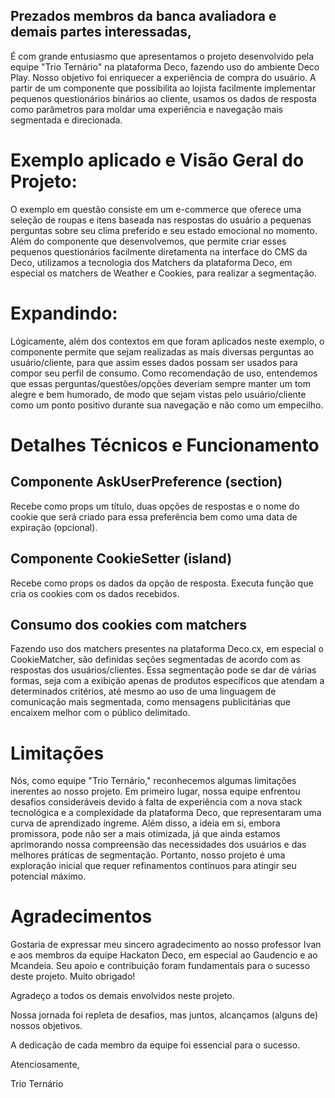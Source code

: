 ## Prezados membros da banca avaliadora e demais partes interessadas,

É com grande entusiasmo que apresentamos o projeto desenvolvido pela equipe "Trio Ternário" na plataforma Deco, fazendo uso do ambiente Deco Play. Nosso objetivo foi enriquecer a experiência de compra do usuário. A partir de um componente que possibilita ao lojista facilmente implementar pequenos questionários binários ao cliente, usamos os dados de resposta como parâmetros para moldar uma experiência e navegação mais segmentada e direcionada.

# Exemplo aplicado e Visão Geral do Projeto:

O exemplo em questão consiste em um e-commerce que oferece uma seleção de roupas e itens baseada nas respostas do usuário a pequenas perguntas sobre seu clima preferido e seu estado emocional no momento. Além do componente que desenvolvemos, que permite criar esses pequenos questionários facilmente diretamenta na interface do CMS da Deco, utilizamos a tecnologia dos Matchers da plataforma Deco, em especial os matchers de Weather e Cookies, para realizar a segmentação.

# Expandindo:

Lógicamente, além dos contextos em que foram aplicados neste exemplo, o componente permite que sejam realizadas as mais diversas perguntas ao usuário/cliente, para que assim esses dados possam ser usados para compor seu perfil de consumo. Como recomendação de uso, entendemos que essas perguntas/questões/opções deveriam sempre manter um tom alegre e bem humorado, de modo que sejam vistas pelo usuário/cliente como um ponto positivo durante sua navegação e não como um empecilho.

# Detalhes Técnicos e Funcionamento

## Componente AskUserPreference (section)
Recebe como props um título, duas opções de respostas e o nome do cookie que será criado para essa preferência bem como uma data de expiração (opcional).

## Componente CookieSetter (island)
Recebe como props os dados da opção de resposta. Executa função que cria os cookies com os dados recebidos.

## Consumo dos cookies com matchers
Fazendo uso dos matchers presentes na plataforma Deco.cx, em especial o CookieMatcher, são definidas seções segmentadas de acordo com as respostas dos usuários/clientes. Essa segmentação pode se dar de várias formas, seja com a exibição apenas de produtos específicos que atendam a determinados critérios, até mesmo ao uso de uma linguagem de comunicação mais segmentada, como mensagens publicitárias que encaixem melhor com o público delimitado.

# Limitações
Nós, como equipe "Trio Ternário," reconhecemos algumas limitações inerentes ao nosso projeto. Em primeiro lugar, nossa equipe enfrentou desafios consideráveis devido à falta de experiência com a nova stack tecnológica e a complexidade da plataforma Deco, que representaram uma curva de aprendizado íngreme. Além disso, a ideia em si, embora promissora, pode não ser a mais otimizada, já que ainda estamos aprimorando nossa compreensão das necessidades dos usuários e das melhores práticas de segmentação. Portanto, nosso projeto é uma exploração inicial que requer refinamentos contínuos para atingir seu potencial máximo.

# Agradecimentos
Gostaria de expressar meu sincero agradecimento ao nosso professor Ivan e aos membros da equipe Hackaton Deco, em especial ao Gaudencio e ao Mcandeia. Seu apoio e contribuição foram fundamentais para o sucesso deste projeto. Muito obrigado!

Agradeço a todos os demais envolvidos neste projeto. 

Nossa jornada foi repleta de desafios, mas juntos, alcançamos (alguns de) nossos objetivos. 

A dedicação de cada membro da equipe foi essencial para o sucesso. 




Atenciosamente,

Trio Ternário